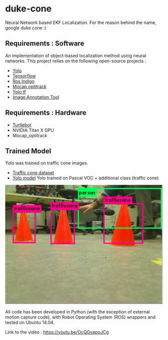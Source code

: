 # duke-cone

Neural Network based EKF Localization. For the reason behind the name, google duke cone :)


## Requirements : Software
An implementation of object-based localization method using neural networks. This project relies on the following open-source projects :
- [Yolo](https://github.com/pjreddie/darknet)
- [Tensorflow](https://www.tensorflow.org/)
- [Ros Indigo](http://wiki.ros.org/indigo)
- [Mocap optitrack](https://github.com/h2r/mocap_optitrack)
- [Yolo tf](https://github.com/gliese581gg/YOLO_tensorflow)
- [Image Annotation Tool](https://github.com/tzutalin/labelImg)


## Requirements : Hardware
- [Turtlebot](https://www.clearpathrobotics.com/turtlebot-2-open-source-robot/)
- NVIDIA Titan X GPU
- Mocap_optitrack


## Trained Model
Yolo was trained on traffic cone images.
- [Traffic cone dataset](https://www.dropbox.com/s/fag8b45ijv14noy/cone_dataset.tar.gz?dl=0)
- [Yolo model](https://www.dropbox.com/sh/2sp9hkcg9twntvo/AABi0CitQr8ziLUnA5Zjpygwa?dl=0) Yolo trained on Pascal VOC + additional class (traffic cone) 


![Yolo trained](experiments/yolo_cone_detection1.png)


All code has been developed in Python (with the exception of external motion capture code), with Robot Operating System (ROS) wrappers and tested on Ubuntu 14.04.


Link to the video :
https://youtu.be/OcQGvapoJCg


